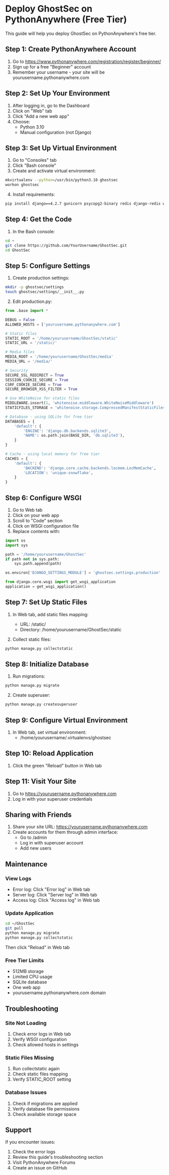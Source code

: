 # Deploy GhostSec on PythonAnywhere (Free Tier)

This guide will help you deploy GhostSec on PythonAnywhere's free tier.

## Step 1: Create PythonAnywhere Account

1. Go to https://www.pythonanywhere.com/registration/register/beginner/
2. Sign up for a free "Beginner" account
3. Remember your username - your site will be yourusername.pythonanywhere.com

## Step 2: Set Up Your Environment

1. After logging in, go to the Dashboard
2. Click on "Web" tab
3. Click "Add a new web app"
4. Choose:
   - Python 3.10
   - Manual configuration (not Django)

## Step 3: Set Up Virtual Environment

1. Go to "Consoles" tab
2. Click "Bash console"
3. Create and activate virtual environment:
```bash
mkvirtualenv --python=/usr/bin/python3.10 ghostsec
workon ghostsec
```

4. Install requirements:
```bash
pip install django==4.2.7 gunicorn psycopg2-binary redis django-redis whitenoise
```

## Step 4: Get the Code

1. In the Bash console:
```bash
cd ~
git clone https://github.com/YourUsername/GhostSec.git
cd GhostSec
```

## Step 5: Configure Settings

1. Create production settings:
```bash
mkdir -p ghostsec/settings
touch ghostsec/settings/__init__.py
```

2. Edit production.py:
```python
from .base import *

DEBUG = False
ALLOWED_HOSTS = ['yourusername.pythonanywhere.com']

# Static files
STATIC_ROOT = '/home/yourusername/GhostSec/static'
STATIC_URL = '/static/'

# Media files
MEDIA_ROOT = '/home/yourusername/GhostSec/media'
MEDIA_URL = '/media/'

# Security
SECURE_SSL_REDIRECT = True
SESSION_COOKIE_SECURE = True
CSRF_COOKIE_SECURE = True
SECURE_BROWSER_XSS_FILTER = True

# Use WhiteNoise for static files
MIDDLEWARE.insert(1, 'whitenoise.middleware.WhiteNoiseMiddleware')
STATICFILES_STORAGE = 'whitenoise.storage.CompressedManifestStaticFilesStorage'

# Database - using SQLite for free tier
DATABASES = {
    'default': {
        'ENGINE': 'django.db.backends.sqlite3',
        'NAME': os.path.join(BASE_DIR, 'db.sqlite3'),
    }
}

# Cache - using local memory for free tier
CACHES = {
    'default': {
        'BACKEND': 'django.core.cache.backends.locmem.LocMemCache',
        'LOCATION': 'unique-snowflake',
    }
}
```

## Step 6: Configure WSGI

1. Go to Web tab
2. Click on your web app
3. Scroll to "Code" section
4. Click on WSGI configuration file
5. Replace contents with:
```python
import os
import sys

path = '/home/yourusername/GhostSec'
if path not in sys.path:
    sys.path.append(path)

os.environ['DJANGO_SETTINGS_MODULE'] = 'ghostsec.settings.production'

from django.core.wsgi import get_wsgi_application
application = get_wsgi_application()
```

## Step 7: Set Up Static Files

1. In Web tab, add static files mapping:
   - URL: /static/
   - Directory: /home/yourusername/GhostSec/static

2. Collect static files:
```bash
python manage.py collectstatic
```

## Step 8: Initialize Database

1. Run migrations:
```bash
python manage.py migrate
```

2. Create superuser:
```bash
python manage.py createsuperuser
```

## Step 9: Configure Virtual Environment

1. In Web tab, set virtual environment:
   - /home/yourusername/.virtualenvs/ghostsec

## Step 10: Reload Application

1. Click the green "Reload" button in Web tab

## Step 11: Visit Your Site

1. Go to https://yourusername.pythonanywhere.com
2. Log in with your superuser credentials

## Sharing with Friends

1. Share your site URL: https://yourusername.pythonanywhere.com
2. Create accounts for them through admin interface:
   - Go to /admin
   - Log in with superuser account
   - Add new users

## Maintenance

### View Logs
- Error log: Click "Error log" in Web tab
- Server log: Click "Server log" in Web tab
- Access log: Click "Access log" in Web tab

### Update Application
```bash
cd ~/GhostSec
git pull
python manage.py migrate
python manage.py collectstatic
```
Then click "Reload" in Web tab

### Free Tier Limits
- 512MB storage
- Limited CPU usage
- SQLite database
- One web app
- yourusername.pythonanywhere.com domain

## Troubleshooting

### Site Not Loading
1. Check error logs in Web tab
2. Verify WSGI configuration
3. Check allowed hosts in settings

### Static Files Missing
1. Run collectstatic again
2. Check static files mapping
3. Verify STATIC_ROOT setting

### Database Issues
1. Check if migrations are applied
2. Verify database file permissions
3. Check available storage space

## Support

If you encounter issues:
1. Check the error logs
2. Review this guide's troubleshooting section
3. Visit PythonAnywhere Forums
4. Create an issue on GitHub
